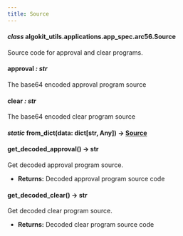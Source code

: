 ```yaml
---
title: Source
---
```


#### _class_ algokit_utils.applications.app_spec.arc56.Source

Source code for approval and clear programs.

#### approval _: str_

The base64 encoded approval program source

#### clear _: str_

The base64 encoded clear program source

#### _static_ from_dict(data: dict[str, Any]) → [Source](#algokit_utils.applications.app_spec.arc56.Source)

#### get_decoded_approval() → str

Get decoded approval program source.

- **Returns:**
  Decoded approval program source code

#### get_decoded_clear() → str

Get decoded clear program source.

- **Returns:**
  Decoded clear program source code
